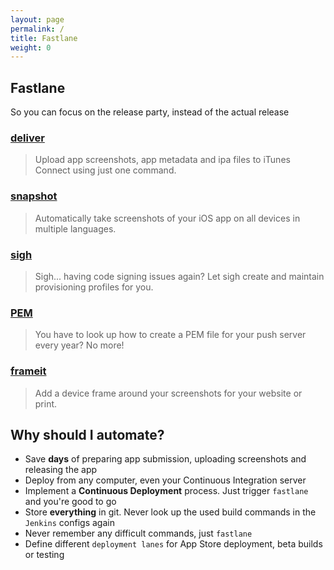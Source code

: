 ```yaml
---
layout: page
permalink: /
title: Fastlane
weight: 0
---
```


Fastlane
--------
So you can focus on the release party, instead of the actual release

### [deliver](https://github.com/KrauseFx/deliver)
> Upload app screenshots, app metadata and ipa files to iTunes Connect using just one command.

### [snapshot](https://github.com/KrauseFx/snapshot)
> Automatically take screenshots of your iOS app on all devices in multiple languages.

### [sigh](https://github.com/KrauseFx/sigh)
> Sigh... having code signing issues again? Let sigh create and maintain provisioning profiles for you.

### [PEM](https://github.com/KrauseFx/frameit)
> You have to look up how to create a PEM file for your push server every year? No more!

### [frameit](https://github.com/KrauseFx/frameit)
> Add a device frame around your screenshots for your website or print.


Why should I automate?
----------------------

- Save **days** of preparing app submission, uploading screenshots and releasing the app
- Deploy from any computer, even your Continuous Integration server
- Implement a **Continuous Deployment** process. Just trigger ```fastlane``` and you're good to go
- Store **everything** in git. Never look up the used build commands in the ```Jenkins``` configs again
- Never remember any difficult commands, just ```fastlane```
- Define different ```deployment lanes``` for App Store deployment, beta builds or testing